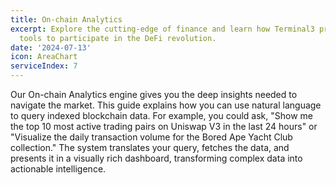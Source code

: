 ```yaml
---
title: On-chain Analytics
excerpt: Explore the cutting-edge of finance and learn how Terminal3 provides the
  tools to participate in the DeFi revolution.
date: '2024-07-13'
icon: AreaChart
serviceIndex: 7
---
```

Our On-chain Analytics engine gives you the deep insights needed to navigate the market. This guide explains how you can use natural language to query indexed blockchain data. For example, you could ask, "Show me the top 10 most active trading pairs on Uniswap V3 in the last 24 hours" or "Visualize the daily transaction volume for the Bored Ape Yacht Club collection." The system translates your query, fetches the data, and presents it in a visually rich dashboard, transforming complex data into actionable intelligence.
